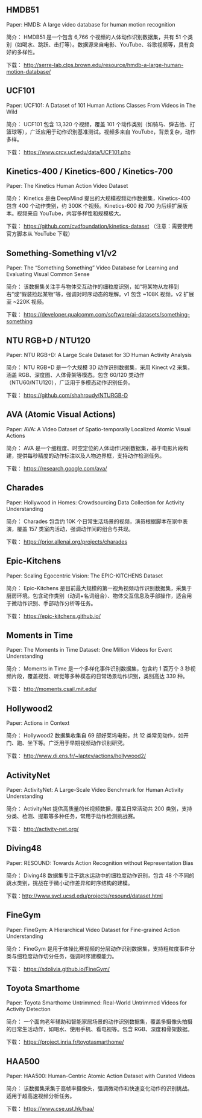 ## HMDB51

Paper: HMDB: A large video database for human motion recognition 

 简介： HMDB51 是一个包含 6,766 个视频的人体动作识别数据集，共有 51 个类别（如喝水、跳跃、击打等）。数据源来自电影、YouTube、谷歌视频等，具有良好的多样性。
 
 下载： http://serre-lab.clps.brown.edu/resource/hmdb-a-large-human-motion-database/

## UCF101
Paper: UCF101: A Dataset of 101 Human Actions Classes From Videos in The Wild

简介： UCF101 包含 13,320 个视频，覆盖 101 个动作类别（如骑马、弹吉他、打篮球等），广泛应用于动作识别基准测试。视频多来自 YouTube，背景复杂，动作多样。
 
下载： https://www.crcv.ucf.edu/data/UCF101.php

## Kinetics-400 / Kinetics-600 / Kinetics-700

Paper: The Kinetics Human Action Video Dataset

简介： Kinetics 是由 DeepMind 提出的大规模视频动作数据集，Kinetics-400 包含 400 个动作类别，约 300K 个视频。Kinetics-600 和 700 为后续扩展版本。视频来自 YouTube，内容多样性和规模极大。

下载： https://github.com/cvdfoundation/kinetics-dataset
 （注意：需要使用官方脚本从 YouTube 下载）

## Something-Something v1/v2

Paper: The “Something Something” Video Database for Learning and Evaluating Visual Common Sense

 简介： 该数据集关注手与物体交互动作的细粒度识别，如“将某物从左移到右”或“假装捡起某物”等，强调对时序动态的理解。v1 包含 ~108K 视频，v2 扩展至 ~220K 视频。
 
 下载： https://developer.qualcomm.com/software/ai-datasets/something-something

## NTU RGB+D / NTU120

Paper: NTU RGB+D: A Large Scale Dataset for 3D Human Activity Analysis

 简介： NTU RGB+D 是一个大规模 3D 动作识别数据集，采用 Kinect v2 采集，涵盖 RGB、深度图、人体骨架等模态。包含 60/120 类动作（NTU60/NTU120），广泛用于多模态动作识别任务。
 
 下载： https://github.com/shahroudy/NTURGB-D

## AVA (Atomic Visual Actions)

Paper: AVA: A Video Dataset of Spatio-temporally Localized Atomic Visual Actions

 简介： AVA 是一个细粒度、时空定位的人体动作识别数据集，基于电影片段构建，提供每秒精度的动作标注以及人物边界框，支持动作检测任务。
 
 下载： https://research.google.com/ava/

## Charades
Paper: Hollywood in Homes: Crowdsourcing Data Collection for Activity Understanding

 简介： Charades 包含约 10K 个日常生活场景的视频，演员根据脚本在家中表演，覆盖 157 类室内活动，强调动作间的组合与共现。
 
 下载： https://prior.allenai.org/projects/charades

## Epic-Kitchens

Paper: Scaling Egocentric Vision: The EPIC-KITCHENS Dataset

 简介： Epic-Kitchens 是目前最大规模的第一视角视频动作识别数据集，采集于厨房环境。包含动作类别（动词+名词组合）、物体交互信息及手部操作，适合用于微动作识别、手部动作分析等任务。
 
 下载： https://epic-kitchens.github.io/

## Moments in Time

Paper: The Moments in Time Dataset: One Million Videos for Event Understanding

 简介： Moments in Time 是一个多样化事件识别数据集，包含约 1 百万个 3 秒视频片段，覆盖视觉、听觉等多种模态的日常场景动作识别，类别高达 339 种。
 
 下载： http://moments.csail.mit.edu/

## Hollywood2

Paper: Actions in Context 

 简介： Hollywood2 数据集收集自 69 部好莱坞电影，共 12 类常见动作，如开门、跑、坐下等。广泛用于早期视频动作识别研究。
 
 下载： http://www.di.ens.fr/~laptev/actions/hollywood2/

## ActivityNet

Paper: ActivityNet: A Large-Scale Video Benchmark for Human Activity Understanding

 简介： ActivityNet 提供高质量的长视频数据，覆盖日常活动共 200 类别，支持分类、检测、提取等多种任务，常用于动作检测挑战赛。
 
 下载： http://activity-net.org/

## Diving48

Paper: RESOUND: Towards Action Recognition without Representation Bias

 简介： Diving48 数据集专注于跳水运动中的细粒度动作识别，包含 48 个不同的跳水类别，挑战在于微小动作差异和时序结构的建模。
 
 下载：http://www.svcl.ucsd.edu/projects/resound/dataset.html

## FineGym

Paper: FineGym: A Hierarchical Video Dataset for Fine-grained Action Understanding

 简介： FineGym 是用于体操比赛视频的分层动作识别数据集，支持粗粒度事件分类与细粒度动作切分任务，强调时序建模能力。
 
 下载： https://sdolivia.github.io/FineGym/

## Toyota Smarthome

Paper: Toyota Smarthome Untrimmed: Real-World Untrimmed Videos for Activity Detection

 简介： 一个面向老年辅助和智能家居场景的动作识别数据集，覆盖多摄像头拍摄的日常生活动作，如喝水、使用手机、看电视等。包含 RGB、深度和骨架数据。
 
 下载： https://project.inria.fr/toyotasmarthome/

## HAA500
Paper: HAA500: Human-Centric Atomic Action Dataset with Curated Videos

简介： 该数据集采集于高帧率摄像头，强调微动作和快速变化动作的识别挑战。适用于超高速视频分析任务。

下载： https://www.cse.ust.hk/haa/

